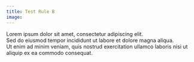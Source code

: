 ```yaml
---
title: Test Rule B
image: 
---
```


Lorem ipsum dolor sit amet, consectetur adipiscing elit.  
Sed do eiusmod tempor incididunt ut labore et dolore magna aliqua.  
Ut enim ad minim veniam, quis nostrud exercitation ullamco laboris nisi ut aliquip ex ea commodo consequat.
